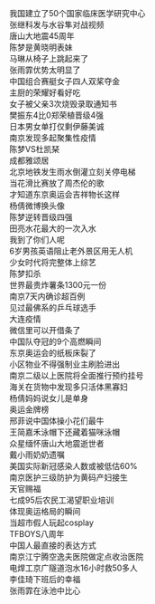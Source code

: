 我国建立了50个国家临床医学研究中心  
张继科发与水谷隼对战视频  
唐山大地震45周年  
陈梦是黄晓明表妹  
马琳从椅子上跳起来了  
张雨霏优势太明显了  
中国组合赛艇女子四人双桨夺金  
主厨的荣耀好看好吃  
女子被父亲3次烧毁录取通知书  
樊振东4比0郑荣植晋级4强  
日本男女单打仅剩伊藤美诚  
南京发现多起聚集性疫情  
陈梦VS杜凯琹  
成都雅颂居  
北京地铁发生雨水倒灌立刻关停电梯  
当花滑比赛放了周杰伦的歌  
才知道东京奥运会吉祥物长这样  
杨倩微博换头像  
陈梦逆转晋级四强  
田亮水花最大的一次入水  
我到了你们人呢  
6岁男孩英语阻止老外景区用无人机  
少女时代将完整体上综艺  
陈梦扣杀  
世界最贵炸薯条1300元一份  
南京7天内确诊超百例  
见过最佛系的乒乓球选手  
大连疫情  
微信里可以开借条了  
中国队夺冠的9个高燃瞬间  
东京奥运会的纸板床裂了  
小区物业不得强制业主刷脸进出  
南京二级以上医院将全面推行预约挂号  
海关在货物中发现多只活体黑寡妇  
杨倩妈妈说女儿是单身  
奥运金牌榜  
邢菲说中国体操小花们最牛  
王简嘉禾泳帽下还藏着猫咪泳帽  
众星缅怀唐山大地震逝世者  
戴小雨奶奶遗嘱  
美国实际新冠感染人数或被低估60%  
南京医护三级防护为黄码产妇接生  
天官赐福  
七成95后农民工渴望职业培训  
体现奥运格局的瞬间  
当超市假人玩起cosplay  
TFBOYS八周年  
中国人最直接的表达方式  
南京江宁腾空逸夫医院做定点收治医院  
电焊工京广隧道泡水16小时救50多人  
李佳琦下班后的幸福  
张雨霏在泳池中比心  
